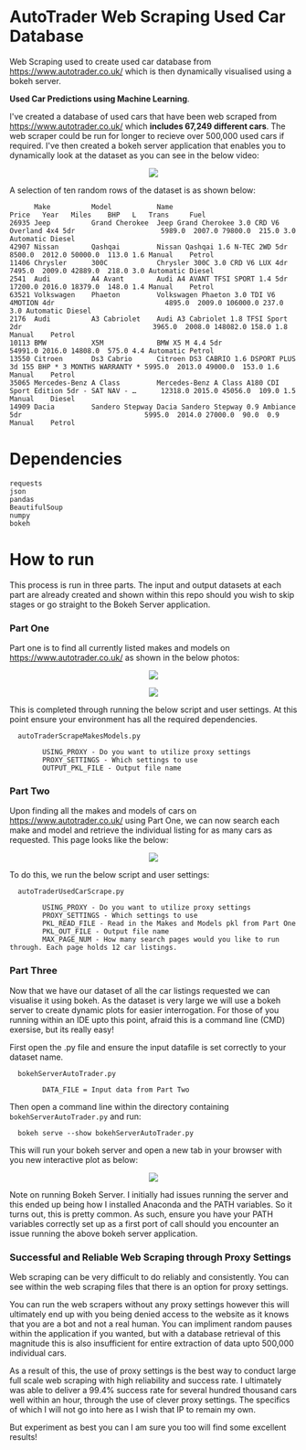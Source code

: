 # AutoTrader Web Scraping Used Car Database
Web Scraping used to create used car database from https://www.autotrader.co.uk/ which is then dynamically visualised using a bokeh server.

 **Used Car Predictions using Machine Learning**.

I've created a database of used cars that have been web scraped from https://www.autotrader.co.uk/ which **includes 67,249 different cars**. The web scraper could be run for longer to recieve over 500,000 used cars if required. I've then created a bokeh server application that enables you to dynamically look at the dataset as you can see in the below video: 

<p align="center"><img src="dynamicBokehAutoTraderDemo.gif" /></p>

A selection of ten random rows of the dataset is as shown below:
```
      Make          Model           Name                                                                Price   Year   Miles    BHP   L   Trans     Fuel   
26935 Jeep          Grand Cherokee  Jeep Grand Cherokee 3.0 CRD V6 Overland 4x4 5dr                     5989.0  2007.0 79800.0  215.0 3.0 Automatic Diesel 
42907 Nissan        Qashqai         Nissan Qashqai 1.6 N-TEC 2WD 5dr                                    8500.0  2012.0 50000.0  113.0 1.6 Manual    Petrol 
11406 Chrysler      300C            Chrysler 300C 3.0 CRD V6 LUX 4dr                                    7495.0  2009.0 42889.0  218.0 3.0 Automatic Diesel 
2541  Audi          A4 Avant        Audi A4 AVANT TFSI SPORT 1.4 5dr                                    17200.0 2016.0 18379.0  148.0 1.4 Manual    Petrol 
63521 Volkswagen    Phaeton         Volkswagen Phaeton 3.0 TDI V6 4MOTION 4dr                           4895.0  2009.0 106000.0 237.0 3.0 Automatic Diesel 
2176  Audi          A3 Cabriolet    Audi A3 Cabriolet 1.8 TFSI Sport 2dr                                3965.0  2008.0 148082.0 158.0 1.8 Manual    Petrol 
10113 BMW           X5M             BMW X5 M 4.4 5dr                                                    54991.0 2016.0 14808.0  575.0 4.4 Automatic Petrol 
13550 Citroen       Ds3 Cabrio      Citroen DS3 CABRIO 1.6 DSPORT PLUS 3d 155 BHP * 3 MONTHS WARRANTY * 5995.0  2013.0 49000.0  153.0 1.6 Manual    Petrol 
35065 Mercedes-Benz A Class         Mercedes-Benz A Class A180 CDI Sport Edition 5dr - SAT NAV - …      12318.0 2015.0 45056.0  109.0 1.5 Manual    Diesel 
14909 Dacia         Sandero Stepway Dacia Sandero Stepway 0.9 Ambiance 5dr                              5995.0  2014.0 27000.0  90.0  0.9 Manual    Petrol 
```

# Dependencies
    requests
    json
    pandas
    BeautifulSoup
    numpy
    bokeh

# How to run
This process is run in three parts. The input and output datasets at each part are already created and shown within this repo should you wish to skip stages or go straight to the Bokeh Server application.

### Part  One ###
Part one is to find all currently listed makes and models on https://www.autotrader.co.uk/ as shown in the below photos:

<p align="center"><img src="screenShots/autoTraderMakeScreenShot.png" /></p>
<p align="center"><img src="screenShots/autoTraderModelScreenShot.png" /></p>

This is completed through running the below script and user settings. At this point ensure your environment has all the required dependencies.

      autoTraderScrapeMakesModels.py
      
            USING_PROXY - Do you want to utilize proxy settings
            PROXY_SETTINGS - Which settings to use
            OUTPUT_PKL_FILE - Output file name


### Part  Two ###
Upon finding all the makes and models of cars on https://www.autotrader.co.uk/ using Part One, we can now search each make and model and retrieve the individual listing for as many cars as requested. This page looks like the below:

<p align="center"><img src="screenShots/autoTraderListingScreenShot.png" /></p>

To do this, we run the below script and user settings:

      autoTraderUsedCarScrape.py
      
            USING_PROXY - Do you want to utilize proxy settings
            PROXY_SETTINGS - Which settings to use
            PKL_READ_FILE - Read in the Makes and Models pkl from Part One
            PKL_OUT_FILE - Output file name
            MAX_PAGE_NUM - How many search pages would you like to run through. Each page holds 12 car listings.

### Part  Three ###
Now that we have our dataset of all the car listings requested we can visualise it using bokeh. As the dataset is very large we will use a bokeh server to create dynamic plots for easier interrogation. For those of you running within an IDE upto this point, afraid this is a command line (CMD) exersise, but its really easy!

First open the .py file and ensure the input datafile is set correctly to your dataset name.

      bokehServerAutoTrader.py
      
            DATA_FILE = Input data from Part Two 

Then open a command line within the directory containing `bokehServerAutoTrader.py` and run:

      bokeh serve --show bokehServerAutoTrader.py

This will run your bokeh server and open a new tab in your browser with you new interactive plot as below:

<p align="center"><img src="dynamicBokehAutoTraderDemo.gif" /></p>

Note on running Bokeh Server. I initially had issues running the server and this ended up being how I installed Anaconda and the PATH variables. So it turns out, this is pretty common. As such, ensure you have your PATH variables correctly set up as a first port of call should you encounter an issue running the above bokeh server application.


### Successful and Reliable Web Scraping through Proxy Settings  ###
Web scraping can be very difficult to do reliably and consistently. You can see within the web scraping files that there is an option for proxy settings.

You can run the web scrapers without any proxy settings however this will ultimately end up with you being denied access to the website as it knows that you are a bot and not a real human. You can impliment random pauses within the application if you wanted, but with a database retrieval of this magnitude this is also insufficient for entire extraction of data upto 500,000 individual cars.

As a result of this, the use of proxy settings is the best way to conduct large full scale web scraping with high reliability and success rate. I ultimately was able to deliver a 99.4% success rate for several hundred thousand cars well within an hour, through the use of clever proxy settings. The specifics of which I will not go into here as I wish that IP to remain my own.

But experiment as best you can I am sure you too will find some excellent results!















